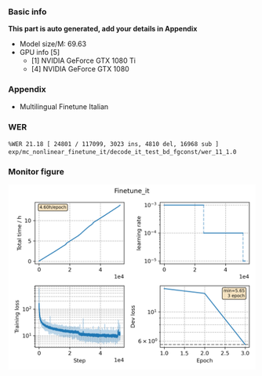 ### Basic info

**This part is auto generated, add your details in Appendix**

* Model size/M: 69.63
* GPU info \[5\]
  * \[1\] NVIDIA GeForce GTX 1080 Ti
  * \[4\] NVIDIA GeForce GTX 1080

### Appendix

* Multilingual Finetune Italian

### WER
```
%WER 21.18 [ 24801 / 117099, 3023 ins, 4810 del, 16968 sub ] exp/mc_nonlinear_finetune_it/decode_it_test_bd_fgconst/wer_11_1.0
```

### Monitor figure
![monitor](./monitor.png)
